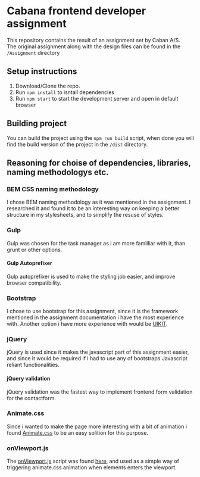 # Cabana frontend developer assignment
This repository contains the result of an assignment set by Caban A/S.  
The original assignment along with the design files can be found in the `/Assignment` directory 

## Setup instructions

1. Download/Clone the repo. 
2. Run `npm install` to isntall dependencies
3. Run `npm start` to start the development server and open in default browser

## Building project

You can build the project using the `npm run build` script, when done you will find the build version of the project in the `/dist` directory.

## Reasoning for choise of dependencies, libraries, naming methodologys etc.  

### BEM CSS naming methodology

I chose BEM naming methodology as it was mentioned in the assignment. I researched it and found it to be an interesting way on keeping a better structure in my stylesheets, and to simplify the resuse of styles. 

### Gulp

Gulp was chosen for the task manager as i am more familliar with it, than grunt or other options. 

#### Gulp Autoprefixer

Gulp autoprefixer is used to make the styling job easier, and improve browser compatibility.

### Bootstrap

I chose to use bootstrap for this assignment, since it is the framework mentioned in the assignment documentation i have the most experience with. Another option i have more experience with would be [UIKIT](https://getuikit.com).


### jQuery

jQuery is used since it makes the javascript part of this assignment easier, and since it would be required if i had to use any of bootstraps Javascript reliant functionalities. 

#### jQuery validation

jQuery validation was the fastest way to implement frontend form validation for the contactform. 

### Animate.css

Since i wanted to make the page more interesting with a bit of animation i found [Animate.css](https://github.com/daneden/animate.css/) to be an easy solition for this purpose.

### onViewport.js

The [onViewport.js](https://github.com/Habberlabber/Cabana-Assignment/blob/master/src/scripts/vendor/onViewport.js) script was found [here](https://gist.github.com/eltonmesquita/bd803a21f27b12a58df1), and used as a simple way of triggering animate.css animation when elements enters the viewport.
